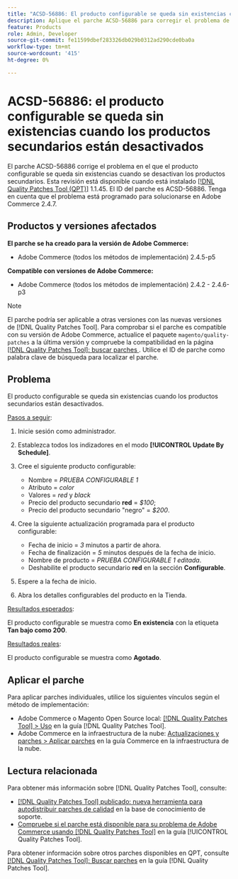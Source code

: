 ```yaml
---
title: "ACSD-56886: El producto configurable se queda sin existencias cuando los productos secundarios están desactivados"
description: Aplique el parche ACSD-56886 para corregir el problema de Adobe Commerce en el que el producto configurable se queda sin existencias secundario cuando los productos están desactivados.
feature: Products
role: Admin, Developer
source-git-commit: fe11599dbef283326db029b0312ad290cde0ba0a
workflow-type: tm+mt
source-wordcount: '415'
ht-degree: 0%

---
```


# ACSD-56886: el producto configurable se queda sin existencias cuando los productos secundarios están desactivados

El parche ACSD-56886 corrige el problema en el que el producto configurable se queda sin existencias cuando se desactivan los productos secundarios. Esta revisión está disponible cuando está instalado [[!DNL Quality Patches Tool (QPT)]](https://experienceleague.adobe.com/en/docs/commerce-knowledge-base/kb/announcements/commerce-announcements/magento-quality-patches-released-new-tool-to-self-serve-quality-patches) 1.1.45. El ID del parche es ACSD-56886. Tenga en cuenta que el problema está programado para solucionarse en Adobe Commerce 2.4.7.

## Productos y versiones afectados

**El parche se ha creado para la versión de Adobe Commerce:**

* Adobe Commerce (todos los métodos de implementación) 2.4.5-p5

**Compatible con versiones de Adobe Commerce:**

* Adobe Commerce (todos los métodos de implementación) 2.4.2 - 2.4.6-p3

>[!NOTE]
>
>El parche podría ser aplicable a otras versiones con las nuevas versiones de [!DNL Quality Patches Tool]. Para comprobar si el parche es compatible con su versión de Adobe Commerce, actualice el paquete `magento/quality-patches` a la última versión y compruebe la compatibilidad en la página [[!DNL Quality Patches Tool]: buscar parches ](https://experienceleague.adobe.com/tools/commerce-quality-patches/index.html). Utilice el ID de parche como palabra clave de búsqueda para localizar el parche.

## Problema

El producto configurable se queda sin existencias cuando los productos secundarios están desactivados.

<u>Pasos a seguir</u>:

1. Inicie sesión como administrador.
1. Establezca todos los indizadores en el modo **[!UICONTROL Update By Schedule]**.
1. Cree el siguiente producto configurable:

   * Nombre = *PRUEBA CONFIGURABLE 1*
   * Atributo = *color*
   * Valores = *red* y *black*
   * Precio del producto secundario **red** = *$100*;
   * Precio del producto secundario &quot;negro&quot; = *$200*.

1. Cree la siguiente actualización programada para el producto configurable:

   * Fecha de inicio = *3* minutos a partir de ahora.
   * Fecha de finalización = *5* minutos después de la fecha de inicio.
   * Nombre de producto = *PRUEBA CONFIGURABLE 1 editada*.
   * Deshabilite el producto secundario **red** en la sección **Configurable**.

1. Espere a la fecha de inicio.
1. Abra los detalles configurables del producto en la Tienda.

<u>Resultados esperados</u>:

El producto configurable se muestra como **En existencia** con la etiqueta **Tan bajo como 200**.

<u>Resultados reales</u>:

El producto configurable se muestra como **Agotado**.

## Aplicar el parche

Para aplicar parches individuales, utilice los siguientes vínculos según el método de implementación:

* Adobe Commerce o Magento Open Source local: [[!DNL Quality Patches Tool] > Uso](/help/tools/quality-patches-tool/usage.md) en la guía [!DNL Quality Patches Tool].
* Adobe Commerce en la infraestructura de la nube: [Actualizaciones y parches > Aplicar parches](https://experienceleague.adobe.com/docs/commerce-cloud-service/user-guide/develop/upgrade/apply-patches.html) en la guía Commerce en la infraestructura de la nube.

## Lectura relacionada

Para obtener más información sobre [!DNL Quality Patches Tool], consulte:

* [[!DNL Quality Patches Tool] publicado: nueva herramienta para autodistribuir parches de calidad](https://experienceleague.adobe.com/en/docs/commerce-knowledge-base/kb/announcements/commerce-announcements/magento-quality-patches-released-new-tool-to-self-serve-quality-patches) en la base de conocimiento de soporte.
* [Compruebe si el parche está disponible para su problema de Adobe Commerce usando [!DNL Quality Patches Tool]](/help/tools/quality-patches-tool/patches-available-in-qpt/check-patch-for-magento-issue-with-magento-quality-patches.md) en la guía [!UICONTROL Quality Patches Tool].


Para obtener información sobre otros parches disponibles en QPT, consulte [[!DNL Quality Patches Tool]: Buscar parches](https://experienceleague.adobe.com/tools/commerce-quality-patches/index.html) en la guía [!DNL Quality Patches Tool].
